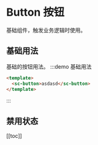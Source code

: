 # Button 按钮

基础组件，触发业务逻辑时使用。

## 基础用法

基础的按钮用法。
:::demo 基础用法

```html
<template>
  <sc-button>asdasd</sc-button>
</template>
```

:::

## 禁用状态

[[toc]]
